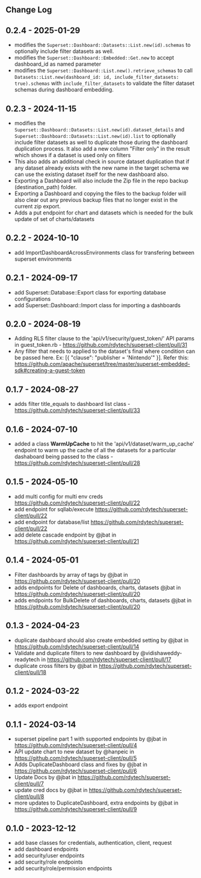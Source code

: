 ## Change Log

## 0.2.4 - 2025-01-29
* modifies the `Superset::Dashboard::Datasets::List.new(id).schemas` to optionally include filter datasets as well.
* modifies the `Superset::Dashboard::Embedded::Get.new` to accept dashboard_id as named parameter
* modifies the `Superset::Dashboard::List.new().retrieve_schemas` to call `Datasets::List.new(dashboard_id: id, include_filter_datasets: true).schemas` with `include_filter_datasets` to validate the filter dataset schemas during dashboard embedding.


## 0.2.3 - 2024-11-15

* modifies the `Superset::Dashboard::Datasets::List.new(id).dataset_details` and `Superset::Dashboard::Datasets::List.new(id).list` to optionally include filter datasets as well to duplicate those during the dashboard duplication process. It also add a new column "Filter only" in the result which shows if a dataset is used only on filters
* This also adds an additional check in source dataset duplication that if any dataset already exists with the new name in the target schema we can use the existing dataset itself for the new dashboard also.
* Exporting a Dashboard will also include the Zip file in the repo backup (destination_path) folder.
* Exporting a Dashboard and copying the files to the backup folder will also clear out any previous backup files that no longer exist in the current zip export.
* Adds a put endpoint for chart and datasets which is needed for the bulk update of set of charts/datasets

## 0.2.2 - 2024-10-10

* add ImportDashboardAcrossEnvironments class for transfering between superset environments

## 0.2.1 - 2024-09-17

* add Superset::Database::Export class for exporting database configurations
* add Superset::Dashboard::Import class for importing a dashboards

## 0.2.0 - 2024-08-19

* Adding RLS filter clause to the 'api/v1/security/guest_token/' API params in guest_token.rb - https://github.com/rdytech/superset-client/pull/31
* Any filter that needs to applied to the dataset's final where condition can be passed here. Ex: [{ "clause": "publisher = 'Nintendo'" }]. Refer this: https://github.com/apache/superset/tree/master/superset-embedded-sdk#creating-a-guest-token

## 0.1.7 - 2024-08-27

* adds filter title_equals to dashboard list class - https://github.com/rdytech/superset-client/pull/33

## 0.1.6 - 2024-07-10

* added a class **WarmUpCache** to hit the 'api/v1/dataset/warm_up_cache' endpoint to warm up the cache of all the datasets for a particular dashaboard being passed to the class - https://github.com/rdytech/superset-client/pull/28

## 0.1.5 - 2024-05-10

* add multi config for multi env creds https://github.com/rdytech/superset-client/pull/22
* add endpoint for sqllab/execute https://github.com/rdytech/superset-client/pull/22
* add endpoint for database/list https://github.com/rdytech/superset-client/pull/22
* add delete cascade endpoint by @jbat in https://github.com/rdytech/superset-client/pull/21

## 0.1.4 - 2024-05-01

* Filter dashboards by array of tags by @jbat in https://github.com/rdytech/superset-client/pull/20
* adds endpoints for Delete of dashboards, charts, datasets @jbat in https://github.com/rdytech/superset-client/pull/20
* adds endpoints for BulkDelete of dashboards, charts, datasets @jbat in https://github.com/rdytech/superset-client/pull/20

## 0.1.3 - 2024-04-23

* duplicate dashboard should also create embedded setting by @jbat in https://github.com/rdytech/superset-client/pull/14
* Validate and duplicate filters to new dashboard by @vidishaweddy-readytech in https://github.com/rdytech/superset-client/pull/17
* duplicate cross filters by @jbat in https://github.com/rdytech/superset-client/pull/18

## 0.1.2 - 2024-03-22

* adds export endpoint

## 0.1.1 - 2024-03-14

* superset pipeline part 1 with supported endpoints by @jbat in https://github.com/rdytech/superset-client/pull/4
* API update chart to new dataset by @hanpeic in https://github.com/rdytech/superset-client/pull/5
* Adds DuplicateDashboard class and fixes by @jbat in https://github.com/rdytech/superset-client/pull/6
* Update Docs by @jbat in https://github.com/rdytech/superset-client/pull/7
* update cred docs by @jbat in https://github.com/rdytech/superset-client/pull/8
* more updates to DuplicateDashboard, extra endpoints by @jbat in https://github.com/rdytech/superset-client/pull/9

## 0.1.0 - 2023-12-12

- add base classes for credentials, authentication, client, request
- add dashboard endpoints
- add security/user endpoints
- add security/role endpoints
- add security/role/permission endpoints



